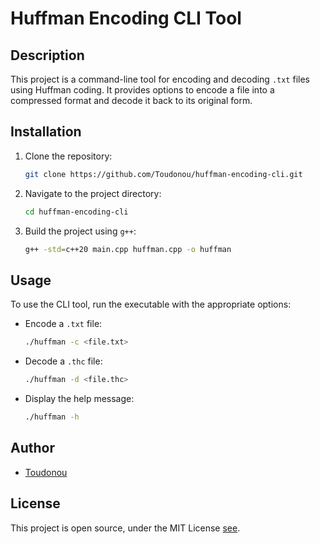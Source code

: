 # Huffman Encoding CLI Tool

## Description
This project is a command-line tool for encoding and decoding `.txt` files using Huffman coding. It provides options to encode a file into a compressed format and decode it back to its original form.

## Installation
1. Clone the repository:
    ```sh
    git clone https://github.com/Toudonou/huffman-encoding-cli.git
    ```
2. Navigate to the project directory:
    ```sh
    cd huffman-encoding-cli
    ```
3. Build the project using `g++`:
    ```sh
    g++ -std=c++20 main.cpp huffman.cpp -o huffman
    ```

## Usage
To use the CLI tool, run the executable with the appropriate options:

- Encode a `.txt` file:
    ```sh
    ./huffman -c <file.txt>
    ```
- Decode a `.thc` file:
    ```sh
    ./huffman -d <file.thc>
    ```
- Display the help message:
    ```sh
    ./huffman -h
    ```
## Author
- [Toudonou](https://github.com/Toudonou)


## License
This project is open source, under the MIT License [see](LICENSE).